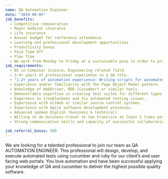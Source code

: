 ```yaml
---
name: QA Automation Engineer
date: "2019-08-05"
job_benefits:
  - Competitive remuneration
  - Mayor medical insurance
  - Life insurance
  - Annual budget for conference attendance
  - Learning and professional development opportunities
  - Productivity bonus
  - Paid Time Off
  - Flex Time
  - We work from Monday to Friday at a sustainable pace in order to provide a good work/life balance
job_requirements:
  - BS in Computer Science, Engineering related field.
  - 3-4+ years of professional experience in a QA role.
  - "1-2+ years of automation experience: Writing scripts for automated tests preferable in Ruby (knowing Python, Java or any other object oriented language also ok if you’re willing to learn Ruby)."
  - Experience and/or familiarity with the Page Object Model pattern.
  - Knowledge of WebDriver, BDD (Cucumber) or similar tools.
  - Demonstrable expertise in creating test suites for different types of automation testing (sanity, regression, testing for the specific feature).
  - Eagerness to troubleshoot and fix automated testing issues.
  - Experience with GitHub or similar source control systems.
  - Experience with Agile software development processes.
  - Advanced spoken English (business & technical).
  - Willing to do business-travel to San Francisco at least 2 times per year.
  - Strong communication skills and capacity of successful collaboration with cross-functional teams.

job_referral_bonus: 500
---
```

We are looking for a talented professional to join our team as QA AUTOMATION ENGINEER. This professional will design, develop, and execute automated tests using cucumber and ruby for our client’s end user facing web portals. You love automation and have been successful applying your knowledge of QA and cucumber to deliver the highest possible quality software.
